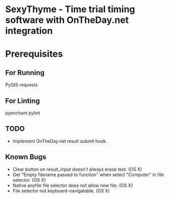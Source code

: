 # SexyThyme - Time trial timing software with OnTheDay.net integration

# Prerequisites

## For Running
PyQt5
requests

## For Linting
pyenchant
pylint

## TODO
- Implement OnTheDay.net result submit hook.

## Known Bugs
- Clear button on result_input doesn't always erase text. (OS X)
- Get "Empty filename passed to function" when select "Computer" in file
  selector. (OS X)
- Native anyfile file selector does not allow new file. (OS X)
- File selector not keyboard-navigatable. (OS X)
